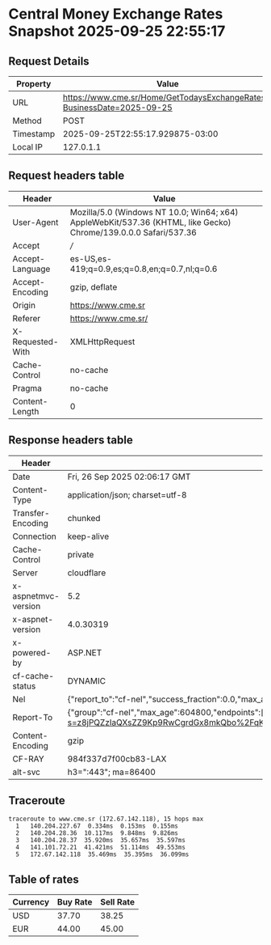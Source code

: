 # Central Money Exchange Rates Snapshot 2025-09-25 22:55:17
## Request Details

| Property | Value |
|----------|-------|
| URL | https://www.cme.sr/Home/GetTodaysExchangeRates/?BusinessDate=2025-09-25 |
| Method | POST |
| Timestamp | 2025-09-25T22:55:17.929875-03:00 |
| Local IP | 127.0.1.1 |
    
## Request headers table

| Header | Value |
|--------|-------|
| User-Agent | Mozilla/5.0 (Windows NT 10.0; Win64; x64) AppleWebKit/537.36 (KHTML, like Gecko) Chrome/139.0.0.0 Safari/537.36 |
| Accept | */* |
| Accept-Language | es-US,es-419;q=0.9,es;q=0.8,en;q=0.7,nl;q=0.6 |
| Accept-Encoding | gzip, deflate |
| Origin | https://www.cme.sr |
| Referer | https://www.cme.sr/ |
| X-Requested-With | XMLHttpRequest |
| Cache-Control | no-cache |
| Pragma | no-cache |
| Content-Length | 0 |

    
## Response headers table
| Header | Value |
|--------|-------|
| Date | Fri, 26 Sep 2025 02:06:17 GMT |
| Content-Type | application/json; charset=utf-8 |
| Transfer-Encoding | chunked |
| Connection | keep-alive |
| Cache-Control | private |
| Server | cloudflare |
| x-aspnetmvc-version | 5.2 |
| x-aspnet-version | 4.0.30319 |
| x-powered-by | ASP.NET |
| cf-cache-status | DYNAMIC |
| Nel | {"report_to":"cf-nel","success_fraction":0.0,"max_age":604800} |
| Report-To | {"group":"cf-nel","max_age":604800,"endpoints":[{"url":"https://a.nel.cloudflare.com/report/v4?s=z8jPQZzIaQXsZZ9Kp9RwCgrdGx8mkQbo%2FqKDBA6Wb6xTZSOTYQkzoY59oLyAchimB9tLPAQdNnEuog2gcj9c0VLbjIZDyqDdtIA%3D"}]} |
| Content-Encoding | gzip |
| CF-RAY | 984f337d7f00cb83-LAX |
| alt-svc | h3=":443"; ma=86400 |

## Traceroute 

```
traceroute to www.cme.sr (172.67.142.118), 15 hops max
  1   140.204.227.67  0.334ms  0.153ms  0.155ms 
  2   140.204.28.36  10.117ms  9.848ms  9.826ms 
  3   140.204.28.37  35.920ms  35.657ms  35.597ms 
  4   141.101.72.21  41.421ms  51.114ms  49.553ms 
  5   172.67.142.118  35.469ms  35.395ms  36.099ms 

```


## Table of rates

| Currency | Buy Rate | Sell Rate |
|----------|----------|-----------|
| USD | 37.70 | 38.25 |
| EUR | 44.00 | 45.00 |
